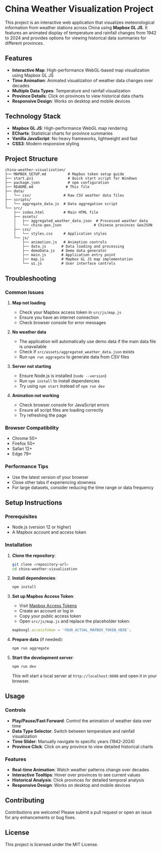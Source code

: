 # China Weather Visualization Project

This project is an interactive web application that visualizes meteorological information from weather stations across China using **Mapbox GL JS**. It features an animated display of temperature and rainfall changes from 1942 to 2024 and provides options for viewing historical data summaries for different provinces.

## Features

- **Interactive Map**: High-performance WebGL-based map visualization using Mapbox GL JS
- **Time Animation**: Animated visualization of weather data changes over decades
- **Multiple Data Types**: Temperature and rainfall visualization
- **Province Details**: Click on provinces to view historical data charts
- **Responsive Design**: Works on desktop and mobile devices

## Technology Stack

- **Mapbox GL JS**: High-performance WebGL map rendering
- **ECharts**: Statistical charts for province summaries
- **Vanilla JavaScript**: No heavy frameworks, lightweight and fast
- **CSS3**: Modern responsive styling

## Project Structure

```
china-weather-visualization/
├── MAPBOX_SETUP.md          # Mapbox token setup guide
├── start.ps1                # Quick start script for Windows
├── package.json             # npm configuration
├── README.md               # This file
├── data/
│   └── csv/               # Raw CSV weather data files
├── scripts/
│   └── aggregate_data.js  # Data aggregation script
└── src/
    ├── index.html         # Main HTML file
    ├── assets/
    │   ├── aggregated_weather_data.json  # Processed weather data
    │   └── china-geo.json               # Chinese provinces GeoJSON
    ├── css/
    │   └── styles.css     # Application styles
    └── js/
        ├── animation.js   # Animation controls
        ├── data.js       # Data loading and processing
        ├── demoData.js   # Demo data generator
        ├── main.js       # Application entry point
        ├── map.js        # Mapbox GL JS map implementation
        └── ui.js         # User interface controls
```

## Troubleshooting

### Common Issues

1. **Map not loading**
   - Check your Mapbox access token in `src/js/map.js`
   - Ensure you have an internet connection
   - Check browser console for error messages

2. **No weather data**
   - The application will automatically use demo data if the main data file is unavailable
   - Check if `src/assets/aggregated_weather_data.json` exists
   - Run `npm run aggregate` to generate data from CSV files

3. **Server not starting**
   - Ensure Node.js is installed (`node --version`)
   - Run `npm install` to install dependencies
   - Try using `npm start` instead of `npm run dev`

4. **Animation not working**
   - Check browser console for JavaScript errors
   - Ensure all script files are loading correctly
   - Try refreshing the page

### Browser Compatibility
- Chrome 50+
- Firefox 50+
- Safari 12+
- Edge 79+

### Performance Tips
- Use the latest version of your browser
- Close other tabs if experiencing slowness
- For large datasets, consider reducing the time range or data frequency

## Setup Instructions

### Prerequisites
- Node.js (version 12 or higher)
- A Mapbox account and access token

### Installation

1. **Clone the repository**:
   ```bash
   git clone <repository-url>
   cd china-weather-visualization
   ```

2. **Install dependencies**:
   ```bash
   npm install
   ```

3. **Set up Mapbox Access Token**:
   - Visit [Mapbox Access Tokens](https://account.mapbox.com/access-tokens/)
   - Create an account or log in
   - Copy your public access token
   - Open `src/js/map.js` and replace the placeholder token:
   ```javascript
   mapboxgl.accessToken = 'YOUR_ACTUAL_MAPBOX_TOKEN_HERE';
   ```

4. **Prepare data** (if needed):
   ```bash
   npm run aggregate
   ```

5. **Start the development server**:
   ```bash
   npm run dev
   ```
   This will start a local server at `http://localhost:8080` and open it in your browser.

## Usage

### Controls
- **Play/Pause/Fast Forward**: Control the animation of weather data over time
- **Data Type Selector**: Switch between temperature and rainfall visualization
- **Time Slider**: Manually navigate to specific years (1942-2024)
- **Province Click**: Click on any province to view detailed historical charts

### Features
- **Real-time Animation**: Watch weather patterns change over decades
- **Interactive Tooltips**: Hover over provinces to see current values
- **Historical Analysis**: Click provinces for detailed temporal analysis
- **Responsive Design**: Works on desktop and mobile devices

## Contributing

Contributions are welcome! Please submit a pull request or open an issue for any enhancements or bug fixes.

## License

This project is licensed under the MIT License.